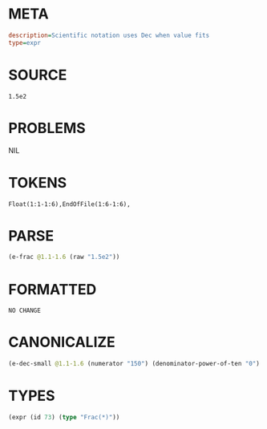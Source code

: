 # META
~~~ini
description=Scientific notation uses Dec when value fits
type=expr
~~~
# SOURCE
~~~roc
1.5e2
~~~
# PROBLEMS
NIL
# TOKENS
~~~zig
Float(1:1-1:6),EndOfFile(1:6-1:6),
~~~
# PARSE
~~~clojure
(e-frac @1.1-1.6 (raw "1.5e2"))
~~~
# FORMATTED
~~~roc
NO CHANGE
~~~
# CANONICALIZE
~~~clojure
(e-dec-small @1.1-1.6 (numerator "150") (denominator-power-of-ten "0") (value "150") (id 73))
~~~
# TYPES
~~~clojure
(expr (id 73) (type "Frac(*)"))
~~~
